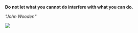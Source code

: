 **Do not let what you cannot do interfere with what you can do.**

*"John Wooden"*

![](https://api.nosense.lol/ghvc/?username=cdfrm)